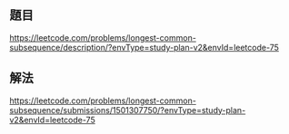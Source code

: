 ## 題目
https://leetcode.com/problems/longest-common-subsequence/description/?envType=study-plan-v2&envId=leetcode-75
## 解法
https://leetcode.com/problems/longest-common-subsequence/submissions/1501307750/?envType=study-plan-v2&envId=leetcode-75
